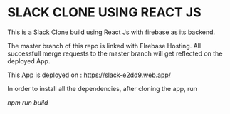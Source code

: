 # SLACK CLONE USING REACT JS

This is a Slack Clone build using React Js with firebase as its backend.

The master branch of this repo is linked with FIrebase Hosting. All successfull merge requests to the master branch will get reflected on the deployed App.

This App is deployed on : https://slack-e2dd9.web.app/

In order to install all the dependencies, after cloning the app, run

  *npm run build*
